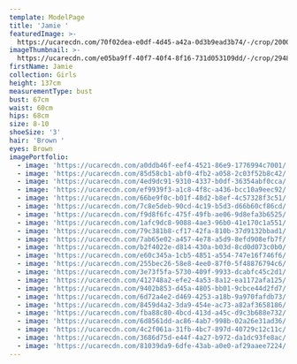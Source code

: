 ```yaml
---
template: ModelPage
title: 'Jamie '
featuredImage: >-
  https://ucarecdn.com/70f02dea-e0df-4d45-a42a-0d3b9ead3b74/-/crop/2000x991/0,0/-/preview/
imageThumbnail: >-
  https://ucarecdn.com/e05ba9ff-40f7-40f4-8f16-731d053109dd/-/crop/2948x3714/626,17/-/preview/
firstName: Jamie
collection: Girls
height: 137cm
measurementType: bust
bust: 67cm
waist: 60cm
hips: 68cm
size: 8-10
shoeSize: '3'
hair: 'Brown '
eyes: Brown
imagePortfolio:
  - image: 'https://ucarecdn.com/a0ddb46f-eef4-4521-86e9-1776994c7001/'
  - image: 'https://ucarecdn.com/85d58cb1-abf0-4fb2-a058-2c03f52b8c42/'
  - image: 'https://ucarecdn.com/4ed9dc91-9310-4337-b0df-36354abf0cca/'
  - image: 'https://ucarecdn.com/ef9939f3-a1c8-4f8c-a436-bcc10a9eec92/'
  - image: 'https://ucarecdn.com/66be9f0c-b01f-48d2-b8ef-4c57328f3c51/'
  - image: 'https://ucarecdn.com/7c8e5deb-90cd-4c19-b5d3-d66b60cf86cd/'
  - image: 'https://ucarecdn.com/f9d8f6fc-475f-49fb-ae06-9d8efa3b6525/'
  - image: 'https://ucarecdn.com/1afc9dc8-9088-4ae3-96b0-41e170c1a551/'
  - image: 'https://ucarecdn.com/79c381b8-cf17-42fa-810b-37d9132bbad1/'
  - image: 'https://ucarecdn.com/7ab65e02-a457-4e78-a5d9-8efd908efb7f/'
  - image: 'https://ucarecdn.com/b2f4022e-d814-430a-b03d-8cd0d073c0b0/'
  - image: 'https://ucarecdn.com/e60c345a-1cb5-4851-a554-747e16f746f6/'
  - image: 'https://ucarecdn.com/255bec26-58e8-4ee0-87f0-5f48876794c6/'
  - image: 'https://ucarecdn.com/3e73f5fa-5730-409f-9933-dcabfc45c2d1/'
  - image: 'https://ucarecdn.com/412748a2-efe2-4a53-8a12-ea1172afa125/'
  - image: 'https://ucarecdn.com/9402b853-d45a-4805-bb01-9cbce44d2fd7/'
  - image: 'https://ucarecdn.com/6d72a4e2-d469-4253-a18b-9a970fafdb73/'
  - image: 'https://ucarecdn.com/8459d4a2-3da9-454e-ac73-a82af3658186/'
  - image: 'https://ucarecdn.com/fba88c80-4bcd-413d-a45c-d9c3b688e732/'
  - image: 'https://ucarecdn.com/6d8561dd-ac86-4ab7-998b-02a26e31ad36/'
  - image: 'https://ucarecdn.com/4c2f061a-31fb-4bc7-897d-40729c12c11c/'
  - image: 'https://ucarecdn.com/3686d75d-e44f-4a27-b972-da1dc93fe8ac/'
  - image: 'https://ucarecdn.com/81039da9-6dfe-43ab-a0e0-af29aaee7224/'
---
```


